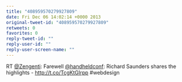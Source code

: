 ```yaml
---
title: "408959570279927809"
date: Fri Dec 06 14:02:14 +0000 2013
original-tweet-id: "408959570279927809"
retweets: 0
favorites: 0
reply-tweet-id: ""
reply-user-id: ""
reply-user-screen-name: ""
---
```

RT <a href="https://twitter.com/Zengenti">@Zengenti</a>: Farewell <a href="https://twitter.com/handheldconf">@handheldconf</a>: Richard Saunders shares the highlights  - http://t.co/TcgKtGIrpp #webdesign
